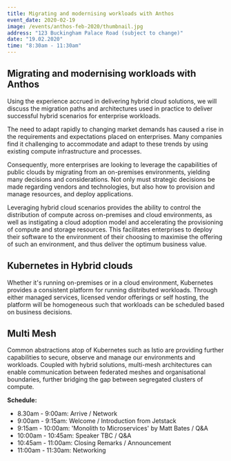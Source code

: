 ```yaml
---
title: Migrating and modernising workloads with Anthos
event_date: 2020-02-19
image: /events/anthos-feb-2020/thumbnail.jpg
address: "123 Buckingham Palace Road (subject to change)"
date: "19.02.2020"
time: "8:30am - 11:30am"
---
```

## Migrating and modernising workloads with Anthos

Using the experience accrued in delivering hybrid cloud solutions, we will
discuss the migration paths and architectures used in practice to deliver
successful hybrid scenarios for enterprise workloads.

The need to adapt rapidly to changing market demands has caused a rise in the
requirements and expectations placed on enterprises. Many companies find it
challenging to accommodate and adapt to these trends by using existing compute
infrastructure and processes.

Consequently, more enterprises are looking to leverage the capabilities of
public clouds by migrating from an on-premises environments, yielding many
decisions and considerations. Not only must strategic decisions be made
regarding vendors and technologies, but also how to provision and manage
resources, and deploy applications.

Leveraging hybrid cloud scenarios provides the ability to control the
distribution of compute across on-premises and cloud environments, as well as
instigating a cloud adoption model and accelerating the provisioning of compute
and storage resources. This facilitates enterprises to deploy their software to
the environment of their choosing to maximise the offering of such an
environment, and thus deliver the optimum business value.

## Kubernetes in Hybrid clouds

Whether it's running on-premises or in a cloud environment, Kubernetes provides
a consistent platform for running distributed workloads. Through either managed
services, licensed vendor offerings or self hosting, the platform will be
homogeneous such that workloads can be scheduled based on business decisions.

## Multi Mesh

Common abstractions atop of Kubernetes such as Istio are providing further
capabilities to secure, observe and manage our environments and workloads.
Coupled with hybrid solutions, multi-mesh architectures can enable communication
between federated meshes and organisational boundaries, further bridging the gap
between segregated clusters of compute.

**Schedule:**

* 8.30am - 9:00am: Arrive / Network
* 9:00am - 9:15am: Welcome / Introduction from Jetstack
* 9:15am - 10:00am: 'Monolith to Microservices' by Matt Bates / Q&A
* 10:00am - 10:45am: Speaker TBC / Q&A
* 10:45am - 11:00am: Closing Remarks / Announcement
* 11:00am - 11:30am: Networking
